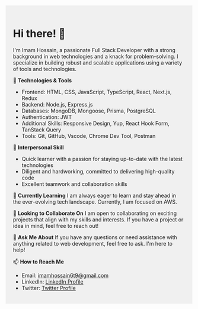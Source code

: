 <!-- Add a div with inline CSS to set the background color -->
<div style="background-color: #f0f0f0; padding: 20px;">

# Hi there! 👋

I'm Imam Hossain, a passionate Full Stack Developer with a strong background in web technologies and a knack for problem-solving. I specialize in building robust and scalable applications using a variety of tools and technologies.

🔧 **Technologies & Tools**
- Frontend: HTML, CSS, JavaScript, TypeScript, React, Next.js, Redux
- Backend: Node.js, Express.js
- Databases: MongoDB, Mongoose, Prisma, PostgreSQL
- Authentication: JWT
- Additional Skills: Responsive Design, Yup, React Hook Form, TanStack Query
- Tools: Git, GitHub, Vscode, Chrome Dev Tool, Postman

🚀 **Interpersonal Skill**
- Quick learner with a passion for staying up-to-date with the latest technologies
- Diligent and hardworking, committed to delivering high-quality code
- Excellent teamwork and collaboration skills

🌱 **Currently Learning**
I am always eager to learn and stay ahead in the ever-evolving tech landscape. Currently, I am focused on AWS.

👯 **Looking to Collaborate On**
I am open to collaborating on exciting projects that align with my skills and interests. If you have a project or idea in mind, feel free to reach out!

💬 **Ask Me About**
If you have any questions or need assistance with anything related to web development, feel free to ask. I'm here to help!

📫 **How to Reach Me**
- Email: imamhossain6t9@gmail.com
- LinkedIn: [LinkedIn Profile](https://www.linkedin.com/in/imam-hossain1/)
- Twitter: [Twitter Profile](https://twitter.com/imam_hossain6t9)

</div>
